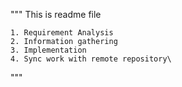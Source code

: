 """
    This is readme file

    1. Requirement Analysis
    2. Information gathering
    3. Implementation
    4. Sync work with remote repository\

    
"""
